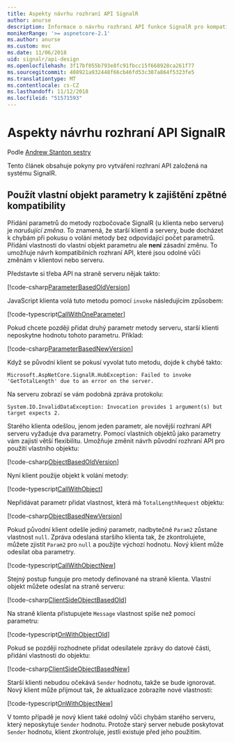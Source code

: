 ```yaml
---
title: Aspekty návrhu rozhraní API SignalR
author: anurse
description: Informace o návrhu rozhraní API funkce SignalR pro kompatibilitu mezi verzemi aplikace.
monikerRange: '>= aspnetcore-2.1'
ms.author: anurse
ms.custom: mvc
ms.date: 11/06/2018
uid: signalr/api-design
ms.openlocfilehash: 3f17bf055b793e8fc91fbcc15f668928ca261f77
ms.sourcegitcommit: 408921a932448f66cb46fd53c307a864f5323fe5
ms.translationtype: MT
ms.contentlocale: cs-CZ
ms.lasthandoff: 11/12/2018
ms.locfileid: "51571593"
---
```

# <a name="signalr-api-design-considerations"></a>Aspekty návrhu rozhraní API SignalR

Podle [Andrew Stanton sestry](https://twitter.com/anurse)

Tento článek obsahuje pokyny pro vytváření rozhraní API založená na systému SignalR.

## <a name="use-custom-object-parameters-to-ensure-backwards-compatibility"></a>Použít vlastní objekt parametry k zajištění zpětné kompatibility

Přidání parametrů do metody rozbočovače SignalR (u klienta nebo serveru) je *narušující změna*. To znamená, že starší klienti a servery, bude docházet k chybám při pokusu o volání metody bez odpovídající počet parametrů. Přidání vlastnosti do vlastní objekt parametru ale **není** zásadní změnu. To umožňuje návrh kompatibilních rozhraní API, které jsou odolné vůči změnám v klientovi nebo serveru.

Představte si třeba API na straně serveru nějak takto:

[!code-csharp[ParameterBasedOldVersion](api-design/sample/Samples.cs?name=ParameterBasedOldVersion)]

JavaScript klienta volá tuto metodu pomocí `invoke` následujícím způsobem:

[!code-typescript[CallWithOneParameter](api-design/sample/Samples.ts?name=CallWithOneParameter)]

Pokud chcete později přidat druhý parametr metody serveru, starší klienti neposkytne hodnotu tohoto parametru. Příklad:

[!code-csharp[ParameterBasedNewVersion](api-design/sample/Samples.cs?name=ParameterBasedNewVersion)]

Když se původní klient se pokusí vyvolat tuto metodu, dojde k chybě takto:

```
Microsoft.AspNetCore.SignalR.HubException: Failed to invoke 'GetTotalLength' due to an error on the server.
```

Na serveru zobrazí se vám podobná zpráva protokolu:

```
System.IO.InvalidDataException: Invocation provides 1 argument(s) but target expects 2.
```

Starého klienta odešlou, jenom jeden parametr, ale novější rozhraní API serveru vyžaduje dva parametry. Pomocí vlastních objektů jako parametry vám zajistí větší flexibilitu. Umožňuje změnit návrh původní rozhraní API pro použití vlastního objektu:

[!code-csharp[ObjectBasedOldVersion](api-design/sample/Samples.cs?name=ObjectBasedOldVersion)]

Nyní klient použije objekt k volání metody:

[!code-typescript[CallWithObject](api-design/sample/Samples.ts?name=CallWithObject)]

Nepřidávat parametr přidat vlastnost, která má `TotalLengthRequest` objektu:

[!code-csharp[ObjectBasedNewVersion](api-design/sample/Samples.cs?name=ObjectBasedNewVersion&highlight=4,9-13)]

Pokud původní klient odešle jediný parametr, nadbytečné `Param2` zůstane vlastnost `null`. Zpráva odeslaná staršího klienta tak, že zkontrolujete, můžete zjistit `Param2` pro `null` a použijte výchozí hodnotu. Nový klient může odesílat oba parametry.

[!code-typescript[CallWithObjectNew](api-design/sample/Samples.ts?name=CallWithObjectNew)]

Stejný postup funguje pro metody definované na straně klienta. Vlastní objekt můžete odeslat na straně serveru:

[!code-csharp[ClientSideObjectBasedOld](api-design/sample/Samples.cs?name=ClientSideObjectBasedOld)]

Na straně klienta přistupujete `Message` vlastnost spíše než pomocí parametru:

[!code-typescript[OnWithObjectOld](api-design/sample/Samples.ts?name=OnWithObjectOld)]

Pokud se později rozhodnete přidat odesílatele zprávy do datové části, přidání vlastnosti do objektu:

[!code-csharp[ClientSideObjectBasedNew](api-design/sample/Samples.cs?name=ClientSideObjectBasedNew&highlight=5)]

Starší klienti nebudou očekává `Sender` hodnotu, takže se bude ignorovat. Nový klient může přijmout tak, že aktualizace zobrazíte nové vlastnosti:

[!code-typescript[OnWithObjectNew](api-design/sample/Samples.ts?name=OnWithObjectNew&highlight=2-5)]

V tomto případě je nový klient také odolný vůči chybám starého serveru, který neposkytuje `Sender` hodnotu. Protože starý server nebude poskytovat `Sender` hodnotu, klient zkontroluje, jestli existuje před jeho použitím.
